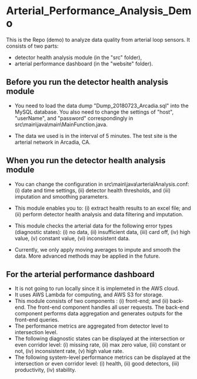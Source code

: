 # Arterial_Performance_Analysis_Demo
This is the Repo (demo) to analyze data quality from arterial loop sensors. It consists of two parts: 

- detector health analysis module (in the "src" folder),
- arterial performance dashboard (in the "website" folder). 

## Before you run the detector health analysis module
- You need to load the data dump "Dump_20180723_Arcadia.sql" into the MySQL database. You also need to change the settings of "host", "userName", and "password" correspondingly in src\main\java\main\MainFunction.java.

- The data we used is in the interval of 5 minutes. The test site is the arterial network in Arcadia, CA.
  
## When you run the detector health analysis module

- You can change the configuration in src\main\java\arterialAnalysis.conf: (i) date and time settings,
(ii) detector health thresholds, and (iii) imputation and smoothing parameters.

- This module enables you to: (i) extract health results to an excel file; and (ii) perform detector health analysis and data filtering and imputation.

- This module checks the arterial data for the following error types (diagnostic states): (i) no data, (ii) insufficient data, (iii) 
card off, (iv) high value, (v) constant value, (vi) inconsistent data. 

- Currently, we only apply moving averages to impute and smooth the data. More advanced methods may be applied in the future.

## For the arterial performance dashboard
- It is not going to run locally since it is implemeted in the AWS cloud.
- It uses AWS Lambda for computing, and AWS S3 for storage.
- This module consists of two components : (i) front-end; and (ii) back-end. The front-end component handles all user requests.
The back-end component performs data aggregation and generates outputs for the front-end queries. 
- The performance metrics are aggregated from detector level to intersection level. 
- The following diagnostic states can be displayed at the intersection or even corridor level: (i) missing rate, (ii) max 
zero value, (iii) constant or not, (iv) inconsistent rate, (v) high value rate.
- The following system-level performance metrics can be displayed at the intersection or even corridor level: (i) health, (ii) 
good detectors, (iii) productivity, (iv) stability. 

